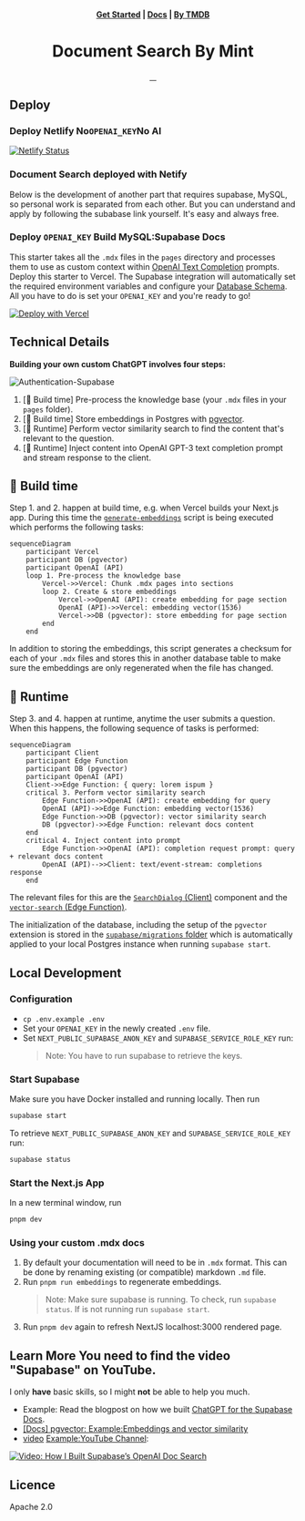   <div class="image-container">
    <a href="https://github.com/pripramot/i-studio">
      <p><img loading="lazy" src="https://cdn.hashnode.com/res/hashnode/image/upload/v1709320098585/ad7c1903-a3fb-4d9b-8408-dcba8d278bbf.png?auto=compress,format&amp;format=webp" alt="" class="image--center mx-auto"></p>
    </a>
  </div>

  <h4 align="center">
    <a href="https://mtify.hashnode.dev/">Get Started</a> |
    <a href="https://github.com/ai-jiraphinya/ai-jiraphinya/wiki">Docs</a> |
    <a href="https://nuxt-movies.vercel.app">By TMDB</a>
  </h4>
  <h1 align="center">Document Search By Mint</h1>
</p>

<p align="center">
  <a aria-label="Join the community on Slack" href="https://mtify.hashnode.dev">
    <img alt="" src="https://img.shields.io/badge/i_studio_hashnode-blue?link=https%3A%2F%2Fmtify.hashnode.dev">
  <a aria-label="Join " href="https://github.com/ai-jiraphinya/hotel-management">
    <img alt="" src="https://img.shields.io/badge/Mint_-Github.io-red">
  </a>
  <a aria-label="Join the on Telegram" href="https://t.me/MintChatAI">
    <img alt="" src="https://img.shields.io/badge/Telegram_-%40Mint-%2326A5E4?style=flat&logo=telegram&link=https%3A%2F%2Ft.me%2FMintChatAI">
  </a>
  <a aria-label="Join the Mastodon" href="https://mastodon.social/@Mintify">
    <img alt="" src="https://img.shields.io/badge/Mastodon_-Jiraphinya-%236364FF?style=flat&logo=Mastodon">
  </a>
</p>
    

<!--


![Static Badge](https://img.shields.io/badge/i_studio_hashnode-blue?link=https%3A%2F%2Fmtify.hashnode.dev)
https://mtify.hashnode.dev/
<p align="center">
   <img src="https://res.cloudinary.com/mintmu/image/upload/v1707126516/ai-jiraphinya/jiraphinya_logo_svg.svg" width="256" height="256" alt="jiraphinya logo">
</p>

<p align="center">
  <a href="https://mtify.hashnode.dev">
    <img loading="lazy" src="https://cdn.hashnode.com/res/hashnode/image/upload/v1707950458022/9df4518d-5965-4179-8ea0-709300f11721.png?auto=compress,format&amp;format=webp" alt="" class="image--center mx-auto">
  </a>
-->
## Deploy
### Deploy Netlify No`OPENAI_KEY`No AI
[![Netlify Status](https://api.netlify.com/api/v1/badges/559f1db1-f20e-4ab7-97a7-7091711e466c/deploy-status)](https://app.netlify.com/sites/document-search/deploys)

### Document Search deployed with Netify
Below is the development of another part that requires supabase, MySQL, so personal work is separated from each other. But you can understand and apply by following the subabase link yourself. It's easy and always free.


### Deploy `OPENAI_KEY` Build MySQL:Supabase Docs
This starter takes all the `.mdx` files in the `pages` directory and processes them to use as custom context within [OpenAI Text Completion](https://platform.openai.com/docs/guides/completion) prompts.
Deploy this starter to Vercel. The Supabase integration will automatically set the required environment variables and configure your [Database Schema](./supabase/migrations/20230406025118_init.sql). All you have to do is set your `OPENAI_KEY` and you're ready to go!

[![Deploy with Vercel](https://vercel.com/button)](https://vercel.com/new/clone?demo-title=Next.js%20OpenAI%20Doc%20Search%20Starter&demo-description=Template%20for%20building%20your%20own%20custom%20ChatGPT%20style%20doc%20search%20powered%20by%20Next.js%2C%20OpenAI%2C%20and%20Supabase.&demo-url=https%3A%2F%2Fsupabase.com%2Fdocs&demo-image=%2F%2Fimages.ctfassets.net%2Fe5382hct74si%2F1OntM6THNEUvlUsYy6Bjmf%2F475e39dbc84779538c8ed47c63a37e0e%2Fnextjs_openai_doc_search_og.png&project-name=Next.js%20OpenAI%20Doc%20Search%20Starter&repository-name=nextjs-openai-doc-search-starter&repository-url=https%3A%2F%2Fgithub.com%2Fsupabase-community%2Fnextjs-openai-doc-search%2F&from=github&integration-ids=oac_VqOgBHqhEoFTPzGkPd7L0iH6&env=OPENAI_KEY&envDescription=Get%20your%20OpenAI%20API%20key%3A&envLink=https%3A%2F%2Fplatform.openai.com%2Faccount%2Fapi-keys&teamCreateStatus=hidden&external-id=https%3A%2F%2Fgithub.com%2Fsupabase-community%2Fnextjs-openai-doc-search%2Ftree%2Fmain) 

## Technical Details

**Building your own custom ChatGPT involves four steps:**

<img src="https://res.cloudinary.com/mintmu/image/upload/v1707162149/ai-jiraphinya/Authentication-Supabase_1_k3qmkh.png"  alt="Authentication-Supabase">

1. [👷 Build time] Pre-process the knowledge base (your `.mdx` files in your `pages` folder).
2. [👷 Build time] Store embeddings in Postgres with [pgvector](https://supabase.com/docs/guides/database/extensions/pgvector).
3. [🏃 Runtime] Perform vector similarity search to find the content that's relevant to the question.
4. [🏃 Runtime] Inject content into OpenAI GPT-3 text completion prompt and stream response to the client.

## 👷 Build time

Step 1. and 2. happen at build time, e.g. when Vercel builds your Next.js app. During this time the [`generate-embeddings`](./lib/generate-embeddings.ts) script is being executed which performs the following tasks:

```mermaid
sequenceDiagram
    participant Vercel
    participant DB (pgvector)
    participant OpenAI (API)
    loop 1. Pre-process the knowledge base
        Vercel->>Vercel: Chunk .mdx pages into sections
        loop 2. Create & store embeddings
            Vercel->>OpenAI (API): create embedding for page section
            OpenAI (API)->>Vercel: embedding vector(1536)
            Vercel->>DB (pgvector): store embedding for page section
        end
    end
```

In addition to storing the embeddings, this script generates a checksum for each of your `.mdx` files and stores this in another database table to make sure the embeddings are only regenerated when the file has changed.

## 🏃 Runtime

Step 3. and 4. happen at runtime, anytime the user submits a question. When this happens, the following sequence of tasks is performed:

```mermaid
sequenceDiagram
    participant Client
    participant Edge Function
    participant DB (pgvector)
    participant OpenAI (API)
    Client->>Edge Function: { query: lorem ispum }
    critical 3. Perform vector similarity search
        Edge Function->>OpenAI (API): create embedding for query
        OpenAI (API)->>Edge Function: embedding vector(1536)
        Edge Function->>DB (pgvector): vector similarity search
        DB (pgvector)->>Edge Function: relevant docs content
    end
    critical 4. Inject content into prompt
        Edge Function->>OpenAI (API): completion request prompt: query + relevant docs content
        OpenAI (API)-->>Client: text/event-stream: completions response
    end
```

The relevant files for this are the [`SearchDialog` (Client)](./components/SearchDialog.tsx) component and the [`vector-search` (Edge Function)](./pages/api/vector-search.ts).

The initialization of the database, including the setup of the `pgvector` extension is stored in the [`supabase/migrations` folder](./supabase/migrations/) which is automatically applied to your local Postgres instance when running `supabase start`.

## Local Development

### Configuration

- `cp .env.example .env`
- Set your `OPENAI_KEY` in the newly created `.env` file.
- Set `NEXT_PUBLIC_SUPABASE_ANON_KEY` and `SUPABASE_SERVICE_ROLE_KEY` run:
  > Note: You have to run supabase to retrieve the keys.

### Start Supabase

Make sure you have Docker installed and running locally. Then run

```bash
supabase start
```

To retrieve `NEXT_PUBLIC_SUPABASE_ANON_KEY` and `SUPABASE_SERVICE_ROLE_KEY` run:

```bash
supabase status
```

### Start the Next.js App

In a new terminal window, run

```bash
pnpm dev
```

### Using your custom .mdx docs

1. By default your documentation will need to be in `.mdx` format. This can be done by renaming existing (or compatible) markdown `.md` file.
2. Run `pnpm run embeddings` to regenerate embeddings.
   > Note: Make sure supabase is running. To check, run `supabase status`. If is not running run `supabase start`.
3. Run `pnpm dev` again to refresh NextJS localhost:3000 rendered page.

## Learn More You need to find the video "Supabase" on YouTube.

I only **have** basic skills, so I might **not** be able to help you much.

- Example: Read the blogpost on how we built [ChatGPT for the Supabase Docs](https://supabase.com/blog/chatgpt-supabase-docs).
- [[Docs] pgvector: Example:Embeddings and vector similarity](https://supabase.com/docs/guides/database/extensions/pgvector)
- [video](https://youtu.be/Yhtjd7yGGGA) [Example:YouTube Channel](https://www.youtube.com/@RabbitHoleSyndrome):

[![Video: How I Built Supabase’s OpenAI Doc Search](https://res.cloudinary.com/dcwjok3nu/image/upload/v1709160962/pri/0_1_ywbwpa.jpg)](https://www.youtube.com/watch?v=Yhtjd7yGGGA)

## Licence

Apache 2.0

<!--

This is a [Next.js](https://nextjs.org/) project bootstrapped with [`create-next-app`](https://github.com/vercel/next.js/tree/canary/packages/create-next-app).

## Getting Started

First, run the development server:

```bash
npm run dev
# or
yarn dev
# or
pnpm dev
```

Open [http://localhost:3000](http://localhost:3000) with your browser to see the result.

You can start editing the page by modifying `app/page.tsx`. The page auto-updates as you edit the file.

This project uses [`next/font`](https://nextjs.org/docs/basic-features/font-optimization) to automatically optimize and load Inter, a custom Google Font.

## Learn More

To learn more about Next.js, take a look at the following resources:

- [Next.js Documentation](https://nextjs.org/docs) - learn about Next.js features and API.
- [Learn Next.js](https://nextjs.org/learn) - an interactive Next.js tutorial.

You can check out [the Next.js GitHub repository](https://github.com/vercel/next.js/) - your feedback and contributions are welcome!

## Deploy on Vercel

The easiest way to deploy your Next.js app is to use the [Vercel Platform](https://vercel.com/new?utm_medium=default-template&filter=next.js&utm_source=create-next-app&utm_campaign=create-next-app-readme) from the creators of Next.js.

Check out our [Next.js deployment documentation](https://nextjs.org/docs/deployment) for more details.
<a rel="me" href="https://mastodon.social/@Jiraphinya">Mastodon</a>
-->
